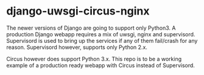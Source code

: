 # django-uwsgi-circus-nginx

The newer versions of Django are going to support only Python3. A production
Django webapp requires a mix of uwsgi, nginx and supervisord. Supervisord is used to
bring up the services if any of them fail/crash for any reason. Supervisord however,
supports only Python 2.x.  

Circus however does support Python 3.x. This repo is to be a working example of a
production ready webapp with Circus instead of Supervisord.
